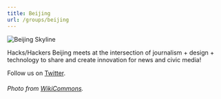 ```yaml
---
title: Beijing
url: /groups/beijing
---
```


![Beijing Skyline](https://upload.wikimedia.org/wikipedia/commons/6/64/Beijing_skyline_from_northeast_4th_ring_road.jpg)

Hacks/Hackers Beijing meets at the intersection of journalism + design + technology to share and create innovation for news and civic media!

Follow us on [Twitter](https://twitter.com/hackshackersbj).

###### Photo from [WikiCommons](wikicommons.org).
